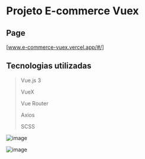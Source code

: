 # Projeto E-commerce Vuex

## Page
[www.e-commerce-vuex.vercel.app/#/]

## Tecnologias utilizadas
> Vue.js 3
> 
> VueX
> 
> Vue Router
> 
> Axios
> 
> SCSS 

![image](https://github.com/user-attachments/assets/272065c6-39c1-42eb-b306-0faed7036136)

![image](https://github.com/user-attachments/assets/8807d77f-71e4-49ca-97a3-ba04d7f1ede8)
